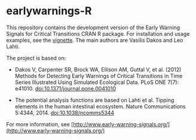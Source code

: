# earlywarnings-R

This repository contains the development version of the Early Warning
Signals for Critical Transitions CRAN R package. For installation and
usage examples, see the [vignette](vignettes/vignette.md). The main
authors are Vasilis Dakos and Leo Lahti.

The project is based on:

 * Dakos V, Carpenter SR, Brock WA, Ellison AM, Guttal V, et
   al. (2012) Methods for Detecting Early Warnings of Critical
   Transitions in Time Series Illustrated Using Simulated Ecological
   Data. PLoS ONE 7(7): e41010. [doi:10.1371/journal.pone.0041010](https://doi.org/10.1371/journal.pone.0041010)

 * The potential analysis functions are based on Lahti et al. Tipping
   elements in the human intestinal ecosystem. Nature Communications
   5:4344, 2014. [doi:10.1038/ncomms5344](https://www.nature.com/articles/ncomms5344)

For more information, see [http://www.early-warning-signals.org/](http://www.early-warning-signals.org/)





